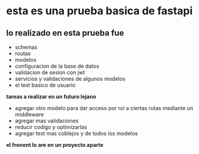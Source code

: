 # esta es una prueba basica de fastapi
## lo realizado en esta prueba fue
- schemas
- routas
- modelos
- configuracion de la base de datos
- validacion de sesion con jwt
- servicios y validaciones de algunos modelos
- el test basico de usuario

**tareas a realizar en un futuro lejano**
- agregar otro modelo para dar acceso por rol a ciertas rutas mediante un middleware
- agregar mas validaciones
- reducir codigo y optimizarlas
- agregar test mas coblejos y de todos los modelos

**el fronent lo are en un proyecto aparte**